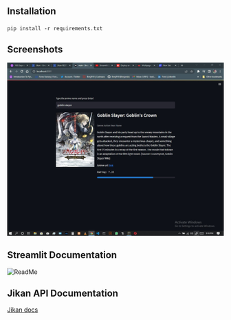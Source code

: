 ## Installation
`pip install -r requirements.txt`

## Screenshots
![](streamlit.io.jpg)

## Streamlit Documentation
![ReadMe](https://docs.streamlit.io/)

## Jikan API Documentation
<a href="https://docs.api.jikan.moe/#tag/anime/operation/getAnimeSearch" target="_blank">Jikan docs</a>

